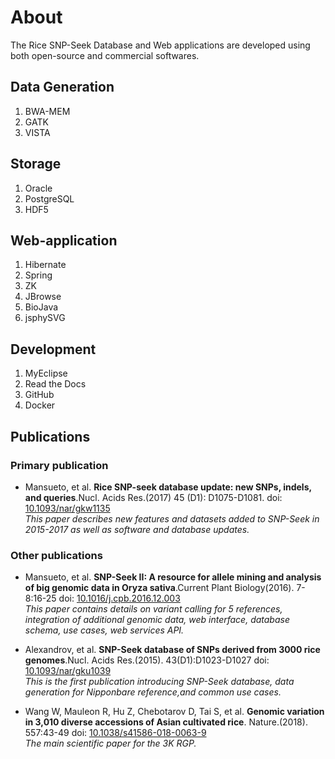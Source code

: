 # About

The Rice SNP-Seek Database and Web applications are developed using both open-source and commercial softwares.


## **Data Generation**
1.	BWA-MEM
2.	GATK
3.	VISTA

## **Storage**
1.	Oracle
2.	PostgreSQL
3.	HDF5

## **Web-application**
1.	Hibernate
2.	Spring
3.	ZK
4.	JBrowse
5.	BioJava
6.	jsphySVG

## **Development**
1)   MyEclipse
2)   Read the Docs
3)   GitHub
4)   Docker


## **Publications**
	
### **Primary publication**
- Mansueto, et al. **Rice SNP-seek database update: new SNPs, indels, and queries**.Nucl. Acids Res.(2017) 45 (D1): D1075-D1081.
doi: <a href="http://nar.oxfordjournals.org/content/early/2016/11/29/nar.gkw1135.abstract" target="_blank">10.1093/nar/gkw1135</a><br>
    *This paper describes new features and datasets added to SNP-Seek in 2015-2017 as well as software and database updates.*

### **Other publications**
- Mansueto, et al. **SNP-Seek II: A resource for allele mining and analysis of big genomic data in Oryza sativa**.Current Plant Biology(2016). 7-8:16-25
doi: <a href="http://doi.org/10.1016/j.cpb.2016.12.003" target="_blank">10.1016/j.cpb.2016.12.003</a><br>
  *This paper contains details on variant calling for 5 references, integration of additional genomic data, web interface, database schema, use cases, web services API.*<br>

- Alexandrov, et al. **SNP-Seek database of SNPs derived from 3000 rice genomes**.Nucl. Acids Res.(2015). 43(D1):D1023-D1027
doi: <a href="http://doi.org/10.1093/nar/gku1039" target="_blank">10.1093/nar/gku1039</a><br>
  *This is the first publication introducing SNP-Seek database, data generation for Nipponbare reference,and common use cases.*<br>

- Wang W, Mauleon R, Hu Z, Chebotarov D, Tai S, et al. **Genomic variation in 3,010 diverse accessions of Asian cultivated rice**. Nature.(2018). 557:43-49
doi: <a href="https://www.nature.com/articles/s41586-018-0063-9" target="_blank">10.1038/s41586-018-0063-9</a><br>
  *The main scientific paper for the 3K RGP.*